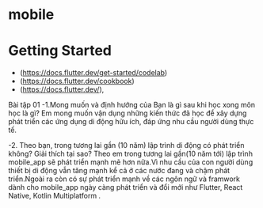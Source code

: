﻿# mobile
# Getting Started
- (https://docs.flutter.dev/get-started/codelab)
- (https://docs.flutter.dev/cookbook)
- (https://docs.flutter.dev/),

Bài tập 01
-1.Mong muốn và định hướng của Bạn là gì sau khi học xong môn học là gì?
Em mong muốn vận dụng những kiến thức đã học để xây dựng phát triển các ứng dụng di động hữu ích, đáp ứng nhu cầu người dùng thực tế. 

-2. Theo bạn, trong tương lai gần (10 năm) lập trình di động có phát triển không? Giải thích tại sao?
Theo em trong tương lai gần(10 năm tới) lập trình mobile_app sẽ phát triển mạnh mẽ hơn nữa.Vì nhu cầu của con người dùng thiết bị di động vẫn tăng mạnh kể cả ở các nước đang và chậm phát triển.Ngoài ra còn có sự phát triển mạnh về các ngôn ngữ và framwork dành cho mobile_app ngày càng phát triển và đổi mới như Flutter, React Native, Kotlin Multiplatform .

